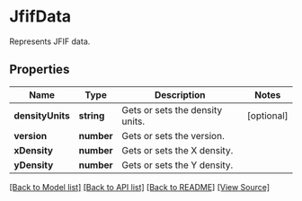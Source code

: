 ﻿# JfifData
Represents JFIF data.

## Properties
Name | Type | Description | Notes
------------ | ------------- | ------------- | -------------
**densityUnits** | **string** | Gets or sets the density units. | [optional]
**version** | **number** | Gets or sets the version. | 
**xDensity** | **number** | Gets or sets the X density. | 
**yDensity** | **number** | Gets or sets the Y density. | 

[[Back to Model list]](../README.md#documentation-for-models) [[Back to API list]](../README.md#documentation-for-api-endpoints) [[Back to README]](../README.md) [[View Source]](../src/models/jfifData.ts)

